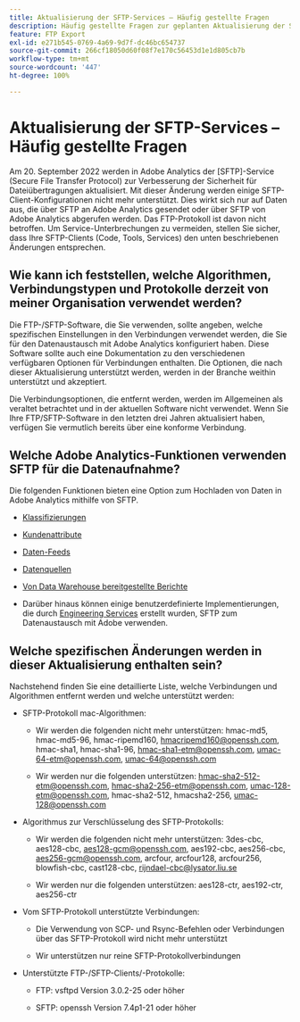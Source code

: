 ```yaml
---
title: Aktualisierung der SFTP-Services – Häufig gestellte Fragen
description: Häufig gestellte Fragen zur geplanten Aktualisierung der SFTP-Services
feature: FTP Export
exl-id: e271b545-0769-4a69-9d7f-dc46bc654737
source-git-commit: 266cf18050d60f08f7e170c56453d1e1d805cb7b
workflow-type: tm+mt
source-wordcount: '447'
ht-degree: 100%

---
```


# Aktualisierung der SFTP-Services – Häufig gestellte Fragen

Am 20. September 2022 werden in Adobe Analytics der [SFTP]-Service (Secure File Transfer Protocol) zur Verbesserung der Sicherheit für Dateiübertragungen aktualisiert. Mit dieser Änderung werden einige SFTP-Client-Konfigurationen nicht mehr unterstützt. Dies wirkt sich nur auf Daten aus, die über SFTP an Adobe Analytics gesendet oder über SFTP von Adobe Analytics abgerufen werden. Das FTP-Protokoll ist davon nicht betroffen. Um Service-Unterbrechungen zu vermeiden, stellen Sie sicher, dass Ihre SFTP-Clients (Code, Tools, Services) den unten beschriebenen Änderungen entsprechen.

## Wie kann ich feststellen, welche Algorithmen, Verbindungstypen und Protokolle derzeit von meiner Organisation verwendet werden?

Die FTP-/SFTP-Software, die Sie verwenden, sollte angeben, welche spezifischen Einstellungen in den Verbindungen verwendet werden, die Sie für den Datenaustausch mit Adobe Analytics konfiguriert haben. Diese Software sollte auch eine Dokumentation zu den verschiedenen verfügbaren Optionen für Verbindungen enthalten. Die Optionen, die nach dieser Aktualisierung unterstützt werden, werden in der Branche weithin unterstützt und akzeptiert.

Die Verbindungsoptionen, die entfernt werden, werden im Allgemeinen als veraltet betrachtet und in der aktuellen Software nicht verwendet. Wenn Sie Ihre FTP/SFTP-Software in den letzten drei Jahren aktualisiert haben, verfügen Sie vermutlich bereits über eine konforme Verbindung.

## Welche Adobe Analytics-Funktionen verwenden SFTP für die Datenaufnahme?

Die folgenden Funktionen bieten eine Option zum Hochladen von Daten in Adobe Analytics mithilfe von SFTP.

* [Klassifizierungen](https://experienceleague.adobe.com/docs/analytics/export/ftp-and-sftp/set-up-ftp-accounts/ftp-saint.html?lang=de)

* [Kundenattribute](https://experienceleague.adobe.com/docs/core-services/interface/services/customer-attributes/attributes.html?lang=de)

* [Daten-Feeds](https://experienceleague.adobe.com/docs/analytics/export/ftp-and-sftp/set-up-ftp-accounts/ftp-datafeeds.html?lang=de)

* [Datenquellen](https://experienceleague.adobe.com/docs/analytics/export/ftp-and-sftp/set-up-ftp-accounts/ftp-datasources.html?lang=de)

* [Von Data Warehouse bereitgestellte Berichte](https://experienceleague.adobe.com/docs/analytics/export/ftp-and-sftp/set-up-ftp-accounts/ftp-dw-reports.html?lang=de)

* Darüber hinaus können einige benutzerdefinierte Implementierungen, die durch [Engineering Services](https://experienceleague.adobe.com/docs/analytics/export/ftp-and-sftp/set-up-ftp-accounts/ftp-eng-services.html?lang=de) erstellt wurden, SFTP zum Datenaustausch mit Adobe verwenden.

## Welche spezifischen Änderungen werden in dieser Aktualisierung enthalten sein?

Nachstehend finden Sie eine detaillierte Liste, welche Verbindungen und Algorithmen entfernt werden und welche unterstützt werden:

* SFTP-Protokoll mac-Algorithmen:

   * Wir werden die folgenden nicht mehr unterstützen: hmac-md5, hmac-md5-96, hmac-ripemd160, hmacripemd160@openssh.com, hmac-sha1, hmac-sha1-96, hmac-sha1-etm@openssh.com, umac-64-etm@openssh.com, umac-64@openssh.com

   * Wir werden nur die folgenden unterstützen: hmac-sha2-512-etm@openssh.com, hmac-sha2-256-etm@openssh.com, umac-128-etm@openssh.com, hmac-sha2-512, hmacsha2-256, umac-128@openssh.com

* Algorithmus zur Verschlüsselung des SFTP-Protokolls:

   * Wir werden die folgenden nicht mehr unterstützen: 3des-cbc, aes128-cbc, aes128-gcm@openssh.com, aes192-cbc, aes256-cbc, aes256-gcm@openssh.com, arcfour, arcfour128, arcfour256, blowfish-cbc, cast128-cbc, rijndael-cbc@lysator.liu.se

   * Wir werden nur die folgenden unterstützen: aes128-ctr, aes192-ctr, aes256-ctr

* Vom SFTP-Protokoll unterstützte Verbindungen:

   * Die Verwendung von SCP- und Rsync-Befehlen oder Verbindungen über das SFTP-Protokoll wird nicht mehr unterstützt

   * Wir unterstützen nur reine SFTP-Protokollverbindungen

* Unterstützte FTP-/SFTP-Clients/-Protokolle:

   * FTP: vsftpd Version 3.0.2-25 oder höher

   * SFTP: openssh Version 7.4p1-21 oder höher
